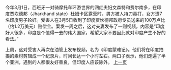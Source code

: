 今年3月1日，西班牙一对骑摩托车环游世界的网红夫妇文森特和费尔南多，在印度贾坎德邦（Jharkhand state）杜姆卡区露营时，男方被人持刀毒打，女方遭7名印度男子轮奸。受害人在3月5日收到了印度贾坎德邦政府专员送来的100万卢比（约1.2万美元）赔偿金。案发一周之后，这对夫妻发布了一则视频，内容是“印度好人很多，印度是个值得一去的伟大国家，希望大家不要因此就对印度产生不好的看法。”

上周，这对受害人再次在油管上发布视频，名为《印度蒙难记》。他们将在印度拍摄的素材剪辑成一个纪录片，时间长达一个小时左右。两口子表示，他们走遍了半个亚洲，遇到的人都很友好善良，但印度人应该除外。
[上一页](以色列对伊朗发动“报复袭击”.md)



